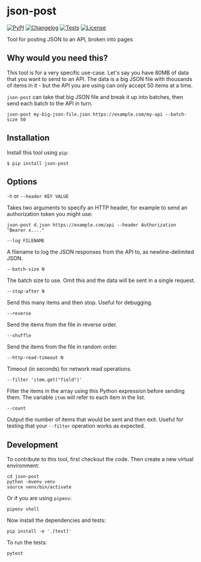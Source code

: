 # json-post

[![PyPI](https://img.shields.io/pypi/v/json-post.svg)](https://pypi.org/project/json-post/)
[![Changelog](https://img.shields.io/github/v/release/simonw/json-post?include_prereleases&label=changelog)](https://github.com/simonw/json-post/releases)
[![Tests](https://github.com/simonw/json-post/workflows/Test/badge.svg)](https://github.com/simonw/json-post/actions?query=workflow%3ATest)
[![License](https://img.shields.io/badge/license-Apache%202.0-blue.svg)](https://github.com/simonw/json-post/blob/master/LICENSE)

Tool for posting JSON to an API, broken into pages

## Why would you need this?

This tool is for a very specific use-case. Let's say you have 80MB of data that you want to send to an API. The data is a big JSON file with thousands of items in it - but the API you are using can only accept 50 items at a time.

`json-post` can take that big JSON file and break it up into batches, then send each batch to the API in turn.

    json-post my-big-json-file.json https://example.com/my-api --batch-size 50

## Installation

Install this tool using `pip`:

    $ pip install json-post

## Options

`-h` or `--header KEY VALUE`

Takes two arguments to specify an HTTP header, for example to send an authorization token you might use:

    json-post d.json https://example.com/api --header Authorization "Bearer x...."

`--log FILENAME`

A filename to log the JSON responses from the API to, as newline-delimited JSON.

`--batch-size N`

The batch size to use. Omit this and the data will be sent in a single request.

`--stop-after N`

Send this many items and then stop. Useful for debugging.

`--reverse`

Send the items from the file in reverse order.

`--shuffle`

Send the items from the file in random order.

`--http-read-timeout N`

Timeout (in seconds) for network read operations.

`--filter 'item.get("field")'`

Filter the items in the array using this Python expression before sending them. The variable `item` will refer to each item in the list.

`--count`

Output the number of items that would be sent and then exit. Useful for testing that your `--filter` operation works as expected.

## Development

To contribute to this tool, first checkout the code. Then create a new virtual environment:

    cd json-post
    python -mvenv venv
    source venv/bin/activate

Or if you are using `pipenv`:

    pipenv shell

Now install the dependencies and tests:

    pip install -e '.[test]'

To run the tests:

    pytest

